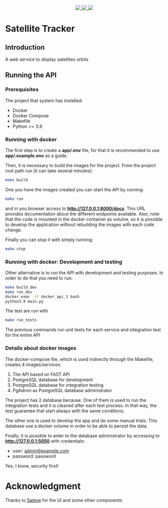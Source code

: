 <p align="center">
  <a href="https://github.com/fpaludi/BooksFastAPI/actions?query=workflow%3ABuild">
  <img src="https://github.com/fpaludi/BooksFastAPI/workflows/Build/badge.svg">
  </a>
  <a href="https://github.com/fpaludi/BooksFastAPI/actions?query=workflow%3ATest">
  <img src="https://github.com/fpaludi/BooksFastAPI/workflows/Test/badge.svg">
  </a>
  <a href="https://codecov.io/gh/fpaludi/BooksFastAPI">
  <img src="https://img.shields.io/codecov/c/github/fpaludi/BooksFastAPI">
  </a>
</p>


# Satellite Tracker

## Introduction
A web service to display satellites orbits


## Running the API
### Prerequisites
The project that system has installed:
  * Docker
  * Docker Compose
  * Makefile
  * Python >= 3.9

### Running with docker
The first step is to create a **app/.env** file, for that it is recommended to use
**app/.example.env** as a guide.

Then, it is necessary to build the images for the project. From the project root
path run (it can take several minutes):

```bash
make build
```

One you have the images created you can start the API by running:

```bash
make run
```

and in you browser access to **http://127.0.0.1:8000/docs**. This URL provides
documentation about the different endpoints available. Also, note that the code is
mounted in the docker container as volume, so it is possible to develop the
application without rebuilding the images with each code change.


Finally you can stop it with simply running:
```bash
make stop
```

### Running with docker: Development and testing
Other alternative is to run the API with development and testing purposes. In order to do that you need to run:

```bash
make build_dev
make run_dev
docker exec -it docker_api_1 bash
python3.9 main.py
```

The test are run with
```bash
make run_tests
```

The previous commands run unit tests for each service and integration test for the
entire API

### Details about docker images
The docker-compose file, which is used indirectly through the Makefile, creates 4
images/services:
  1. The API based on FAST API
  1. PostgreSQL database for development
  1. PostgreSQL database for integration testing
  1. PgAdmin as PostgreSQL database administrator

The project has 2 database because. One of them is used to run the integration tests
and it is cleaned after each test process. In that way, the test guarantee that start
always with the same conditions.

The other one is used to develop the app and do some manual trials. This database
use a docker volume in order to be able to persist the data.

Finally, it is possible to enter to the database administrator by accessing to
**http://127.0.0.1:5050** with credentials:
  * user: admin@example.com
  * password: password

Yes, I know, security first!


# Acknowledgment

Thanks to [Sateye](https://github.com/fisadev/sateye) for the UI and some other components

